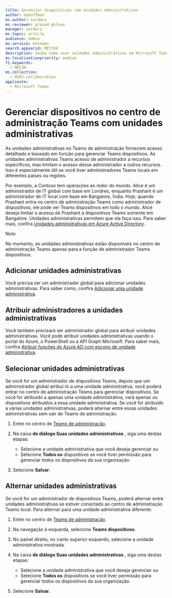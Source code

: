 ```yaml
---
title: Gerenciar dispositivos com unidades administrativas
author: mahoffman
ms.author: serdars
ms.reviewer: prasad.ghlove
manager: serdars
ms.topic: article
audience: admin
ms.service: msteams
search.appverid: MET150
description: Saiba como usar unidades administrativas em Microsoft Teams
ms.localizationpriority: medium
f1.keywords:
  - NOCSH
ms.collection:
  - M365-collaboration
appliesto:
  - Microsoft Teams
---
```


# <a name="manage-devices-in-the-teams-admin-center-with-administrative-units"></a>Gerenciar dispositivos no centro de administração Teams com unidades administrativas

As unidades administrativas no Teams de administração fornecem acesso detalhado e baseado em função para gerenciar Teams dispositivos. As unidades administrativas Teams acesso de administrador a recursos específicos, mas limitam o acesso desse administrador a outros recursos. Isso é especialmente útil se você tiver administradores Teams locais em diferentes países ou regiões.

Por exemplo, a Contoso tem operações ao redor do mundo. Alice é um administrador de IT global com base em Londres, enquanto Prashant é um administrador de IT local com base em Bangalore, Índia. Hoje, quando Prashant entra no centro de administração Teams como administrador de dispositivos, ele pode ver Teams dispositivos em todo o mundo. Alice deseja limitar o acesso de Prashant a dispositivos Teams somente em Bangalore. Unidades administrativas permitem que ela faça isso. Para saber mais, confira [Unidades administrativas em Azure Active Directory](/azure/active-directory/roles/administrative-units).

> [!NOTE]
> No momento, as unidades administrativas estão disponíveis no centro de administração Teams apenas para a função de administrador Teams dispositivos.

## <a name="add-administrative-units"></a>Adicionar unidades administrativas

Você precisa ser um administrador global para adicionar unidades administrativas. Para saber como, confira [Adicionar uma unidade administrativa](/azure/active-directory/roles/admin-units-manage#add-an-administrative-unit).

## <a name="assign-admins-to-administrative-units"></a>Atribuir administradores a unidades administrativas

Você também precisará ser administrador global para atribuir unidades administrativas. Você pode atribuir unidades administrativas usando o portal do Azure, o PowerShell ou a API Graph Microsoft. Para saber mais, confira [Atribuir funções do Azure AD com escopo de unidade administrativa](/azure/active-directory/roles/admin-units-assign-roles).

## <a name="select-administrative-units"></a>Selecionar unidades administrativas

Se você for um administrador de dispositivos Teams, depois que um administrador global atribuí-lo a uma unidade administrativa, você poderá entrar no centro de administração Teams para gerenciar dispositivos. Se você for atribuído a apenas uma unidade administrativa, verá apenas os dispositivos atribuídos a essa unidade administrativa. Se você for atribuído a várias unidades administrativas, poderá alternar entre essas unidades administrativas sem sair do Teams de administração. 

1. Entre no centro de [Teams de administração](https://go.microsoft.com/fwlink/p/?linkid=2024339).

2. Na caixa **de diálogo Suas unidades administrativas** , siga uma destas etapas:
    - Selecione a unidade administrativa que você deseja gerenciar ou 
    - Selecione **Todos os** dispositivos se você tiver permissão para gerenciar todos os dispositivos da sua organização.

3. Selecione **Salvar**.

## <a name="switch-administrative-units"></a>Alternar unidades administrativas

Se você for um administrador de dispositivos Teams, poderá alternar entre unidades administrativas se estiver conectado ao centro de administração Teams local. Para alternar para uma unidade administrativa diferente:

1. Entre no centro de [Teams de administração](https://go.microsoft.com/fwlink/p/?linkid=2024339).

2. Na navegação à esquerda, selecione **Teams dispositivos**.

3. No painel direito, no canto superior esquerdo, selecione a unidade administrativa mostrada.

4. Na caixa **de diálogo Suas unidades administrativas** , siga uma destas etapas:
    - Selecione a unidade administrativa que você deseja gerenciar ou 
    - Selecione **Todos os** dispositivos se você tiver permissão para gerenciar todos os dispositivos da sua organização.

5. Selecione **Salvar**.

